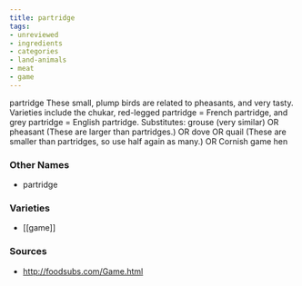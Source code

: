 ```yaml
---
title: partridge
tags:
- unreviewed
- ingredients
- categories
- land-animals
- meat
- game
---
```

partridge These small, plump birds are related to pheasants, and very tasty. Varieties include the chukar, red-legged partridge = French partridge, and grey partridge = English partridge. Substitutes: grouse (very similar) OR pheasant (These are larger than partridges.) OR dove OR quail (These are smaller than partridges, so use half again as many.) OR Cornish game hen

### Other Names

* partridge

### Varieties

* [[game]]

### Sources
* http://foodsubs.com/Game.html
